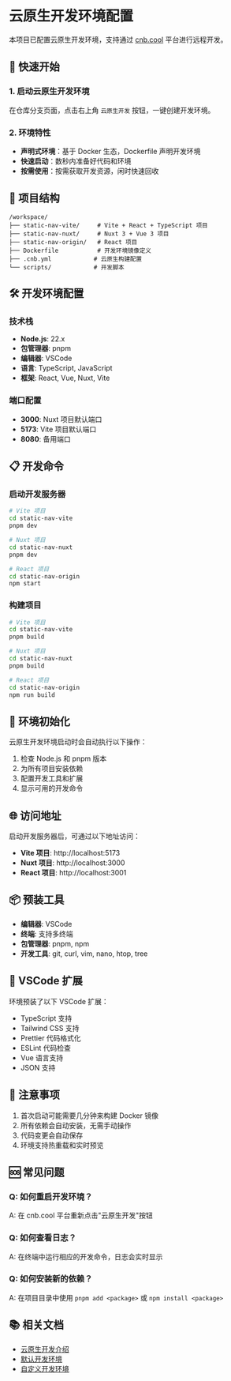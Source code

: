 # 云原生开发环境配置

本项目已配置云原生开发环境，支持通过 [cnb.cool](https://docs.cnb.cool/zh/workspaces/intro.html) 平台进行远程开发。

## 🚀 快速开始

### 1. 启动云原生开发环境

在仓库分支页面，点击右上角 `云原生开发` 按钮，一键创建开发环境。

### 2. 环境特性

- **声明式环境**：基于 Docker 生态，Dockerfile 声明开发环境
- **快速启动**：数秒内准备好代码和环境
- **按需使用**：按需获取开发资源，闲时快速回收

## 📁 项目结构

```
/workspace/
├── static-nav-vite/     # Vite + React + TypeScript 项目
├── static-nav-nuxt/     # Nuxt 3 + Vue 3 项目
├── static-nav-origin/   # React 项目
├── Dockerfile           # 开发环境镜像定义
├── .cnb.yml            # 云原生构建配置
└── scripts/            # 开发脚本
```

## 🛠️ 开发环境配置

### 技术栈

- **Node.js**: 22.x
- **包管理器**: pnpm
- **编辑器**: VSCode
- **语言**: TypeScript, JavaScript
- **框架**: React, Vue, Nuxt, Vite

### 端口配置

- **3000**: Nuxt 项目默认端口
- **5173**: Vite 项目默认端口
- **8080**: 备用端口

## 📋 开发命令

### 启动开发服务器

```bash
# Vite 项目
cd static-nav-vite
pnpm dev

# Nuxt 项目
cd static-nav-nuxt
pnpm dev

# React 项目
cd static-nav-origin
npm start
```

### 构建项目

```bash
# Vite 项目
cd static-nav-vite
pnpm build

# Nuxt 项目
cd static-nav-nuxt
pnpm build

# React 项目
cd static-nav-origin
npm run build
```

## 🔧 环境初始化

云原生开发环境启动时会自动执行以下操作：

1. 检查 Node.js 和 pnpm 版本
2. 为所有项目安装依赖
3. 配置开发工具和扩展
4. 显示可用的开发命令

## 🌐 访问地址

启动开发服务器后，可通过以下地址访问：

- **Vite 项目**: http://localhost:5173
- **Nuxt 项目**: http://localhost:3000
- **React 项目**: http://localhost:3001

## 📦 预装工具

- **编辑器**: VSCode
- **终端**: 支持多终端
- **包管理器**: pnpm, npm
- **开发工具**: git, curl, vim, nano, htop, tree

## 🔌 VSCode 扩展

环境预装了以下 VSCode 扩展：

- TypeScript 支持
- Tailwind CSS 支持
- Prettier 代码格式化
- ESLint 代码检查
- Vue 语言支持
- JSON 支持

## 📝 注意事项

1. 首次启动可能需要几分钟来构建 Docker 镜像
2. 所有依赖会自动安装，无需手动操作
3. 代码变更会自动保存
4. 环境支持热重载和实时预览

## 🆘 常见问题

### Q: 如何重启开发环境？
A: 在 cnb.cool 平台重新点击"云原生开发"按钮

### Q: 如何查看日志？
A: 在终端中运行相应的开发命令，日志会实时显示

### Q: 如何安装新的依赖？
A: 在项目目录中使用 `pnpm add <package>` 或 `npm install <package>`

## 📚 相关文档

- [云原生开发介绍](https://docs.cnb.cool/zh/workspaces/intro.html)
- [默认开发环境](https://docs.cnb.cool/zh/workspaces/default.html)
- [自定义开发环境](https://docs.cnb.cool/zh/workspaces/custom.html)
